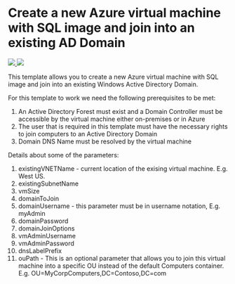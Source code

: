 # Create a new Azure virtual machine with SQL image and join into an existing AD Domain

<a href="https://portal.azure.com/#create/Microsoft.Template/uri/https%3a%2f%2fraw.githubusercontent.com%2fd13g0s0uz4%2fGavea-DR-SQL%2fmaster%2fazuredeploy.json" target="_blank">
    <img src="http://azuredeploy.net/deploybutton.png"/>
</a>
<a href="https://portal.azure.com/#create/Microsoft.Template/uri/https%3a%2f%2fraw.githubusercontent.com%2fd13g0s0uz4%2fGavea-DR-SQL%2fmaster%2fazuredeploy.json" target="_blank">
    <img src="http://azuredeploy.net/AzureGov.png"/>
</a>

This template allows you to create a new Azure virtual machine with SQL image and join into an existing Windows Active Directory Domain.

For this template to work we need the following prerequisites to be met:

1. An Active Directory Forest must exist and a Domain Controller must be accessible by the virtual machine either on-premises or in Azure
2. The user that is required in this template must have the necessary rights to join computers to an Active Directory Domain
3. Domain DNS Name must be resolved by the virtual machine

Details about some of the parameters:

1. existingVNETName - current location of the exising virtual machine. E.g. West US.
2. existingSubnetName
3. vmSize
4. domainToJoin
5. domainUsername - this parameter must be in username notation, E.g. myAdmin
6. domainPassword
7. domainJoinOptions
8. vmAdminUsername
9. vmAdminPassword
10. dnsLabelPrefix
4. ouPath - This is an optional parameter that allows you to join this virtual machine into a specific OU instead of the default Computers container. E.g. OU=MyCorpComputers,DC=Contoso,DC=com

